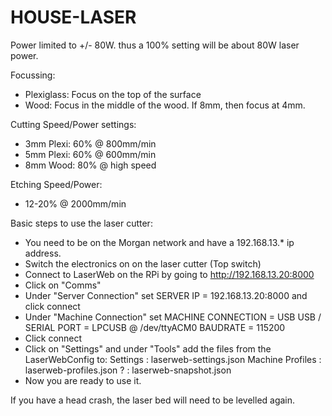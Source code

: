 HOUSE-LASER
===========

Power limited to +/- 80W. thus a 100% setting will be about 80W laser power.
	
Focussing:
* Plexiglass: Focus on the top of the surface
* Wood: Focus in the middle of the wood. If 8mm, then focus at 4mm.

Cutting Speed/Power settings:
* 3mm Plexi: 60% @ 800mm/min
* 5mm Plexi: 60% @ 600mm/min
* 8mm Wood: 80% @ high speed

Etching Speed/Power:
* 12-20% @ 2000mm/min

Basic steps to use the laser cutter:
- You need to be on the Morgan network and have a 192.168.13.* ip address.
- Switch the electronics on on the laser cutter (Top switch)
- Connect to LaserWeb on the RPi by going to http://192.168.13.20:8000
- Click on "Comms"
- Under "Server Connection" set SERVER IP = 192.168.13.20:8000 and click connect
- Under "Machine Connection" set 
	MACHINE CONNECTION = USB
	USB / SERIAL PORT = LPCUSB @ /dev/ttyACM0
	BAUDRATE = 115200
- Click connect
- Click on "Settings" and under "Tools" add the files from the LaserWebConfig to:
	Settings : laserweb-settings.json
	Machine Profiles : laserweb-profiles.json
	? : laserweb-snapshot.json
- Now you are ready to use it.

If you have a head crash, the laser bed will need to be levelled again. 
	
